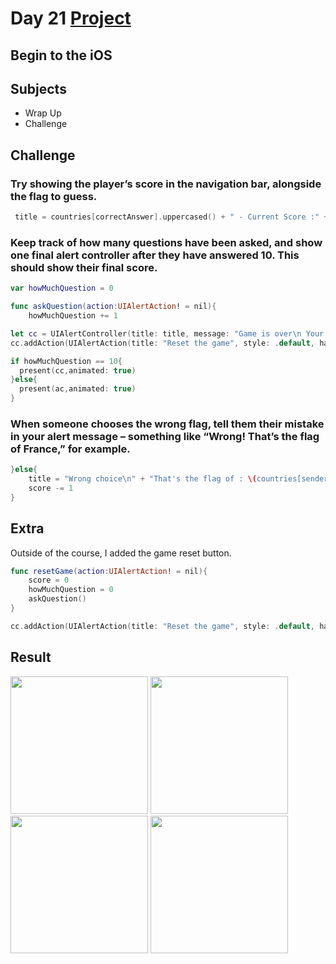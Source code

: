 # Day 21 <a href="https://github.com/devmehmetates/365-day-of-code/tree/main/Project/Day19-21"> Project </a>

## Begin to the iOS

## Subjects

+ Wrap Up
+ Challenge

## Challenge

### Try showing the player’s score in the navigation bar, alongside the flag to guess.

```swift
 title = countries[correctAnswer].uppercased() + " - Current Score :" + String(score)
```
### Keep track of how many questions have been asked, and show one final alert controller after they have answered 10. This should show their final score.
```swift
var howMuchQuestion = 0
```

```swift
func askQuestion(action:UIAlertAction! = nil){
    howMuchQuestion += 1
```

```swift
let cc = UIAlertController(title: title, message: "Game is over\n Your score is: \(score)", preferredStyle: .alert)
cc.addAction(UIAlertAction(title: "Reset the game", style: .default, handler: resetGame))

if howMuchQuestion == 10{
  present(cc,animated: true)
}else{
  present(ac,animated: true)
}
```

### When someone chooses the wrong flag, tell them their mistake in your alert message – something like “Wrong! That’s the flag of France,” for example.

```swift
}else{
    title = "Wrong choice\n" + "That's the flag of : \(countries[sender.tag])"
    score -= 1
}
```

## Extra
Outside of the course, I added the game reset button.

```swift
func resetGame(action:UIAlertAction! = nil){
    score = 0
    howMuchQuestion = 0
    askQuestion()
}

cc.addAction(UIAlertAction(title: "Reset the game", style: .default, handler: resetGame)) // "cc" is defined a little above.
```

## Result

<img src="https://user-images.githubusercontent.com/74152011/150551823-2bb41d5b-e749-47b9-b087-3b9dacce492b.png" width=220> <img src="https://user-images.githubusercontent.com/74152011/150551870-2bd57cfa-b53c-4f52-930f-a92cc7046721.png" width=220> <img src="https://user-images.githubusercontent.com/74152011/150551897-f4655cd8-616c-479e-ba64-01d87ec20ffd.png" width=220> <img src="https://user-images.githubusercontent.com/74152011/150551903-c65b95cd-552f-4fd5-bc86-4c219e339c13.png" width=220>
